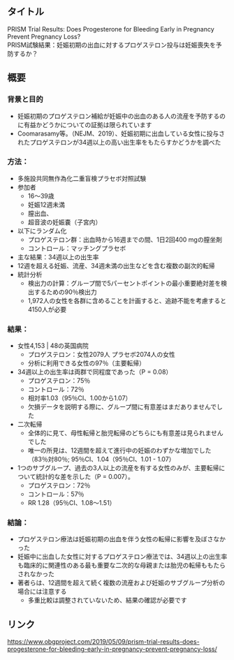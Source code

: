 ## タイトル
PRISM Trial Results: Does Progesterone for Bleeding Early in Pregnancy Prevent Pregnancy Loss?  
PRISM試験結果：妊娠初期の出血に対するプロゲステロン投与は妊娠喪失を予防するか？

## 概要
### 背景と目的
* 妊娠初期のプロゲステロン補給が妊娠中の出血のある人の流産を予防するのに有益かどうかについての証拠は限られています
* Coomarasamy等。（NEJM、2019）、妊娠初期に出血している女性に投与されたプロゲステロンが34週以上の高い出生率をもたらすかどうかを調べた
### 方法：
* 多施設共同無作為化二重盲検プラセボ対照試験
* 参加者
  * 16〜39歳
  * 妊娠12週未満
  * 膣出血、
  * 超音波の妊娠嚢（子宮内）
* 以下にランダム化
  * プロゲステロン群：出血時から16週までの間、1日2回400 mgの膣坐剤
  * コントロール：マッチングプラセボ
* 主な結果：34週以上の出生率
* 12週を超える妊娠、流産、34週未満の出生などを含む複数の副次的転帰
* 統計分析
  * 検出力の計算：グループ間で5パーセントポイントの最小重要絶対差を検出するための90％検出力
  * 1,972人の女性を各群に含めることを計画すると、追跡不能を考慮すると4150人が必要
### 結果：
* 女性4,153 | 48の英国病院
  * プロゲステロン：女性2079人 プラセボ2074人の女性
  * 分析に利用できる女性の97％（主要転帰）
* 34週以上の出生率は両群で同程度であった（P = 0.08）
  * プロゲステロン：75％
  * コントロール：72％
  * 相対率1.03（95％CI、1.00から1.07）
  * 欠損データを説明する際に、グループ間に有意差はまだありませんでした
* 二次転帰
  * 全体的に見て、母性転帰と胎児転帰のどちらにも有意差は見られませんでした
  * 唯一の所見は、12週間を超えて進行中の妊娠のわずかな増加でした（83％対80％; 95％CI、1.04（95％CI、1.01 - 1.07）
* 1つのサブグループ、過去の3人以上の流産を有する女性のみが、主要転帰について統計的な差を示した（P = 0.007）。
  * プロゲステロン：72％
  * コントロール：57％
  * RR 1.28（95％CI、1.08〜1.51）
### 結論：
* プロゲステロン療法は妊娠初期の出血を伴う女性の転帰に影響を及ぼさなかった
* 妊娠中に出血した女性に対するプロゲステロン療法では、34週以上の出生率も臨床的に関連性のある最も重要な二次的な母親または胎児の転帰ももたらされなかった
* 著者らは、12週間を超えて続く複数の流産および妊娠のサブグループ分析の場合には注意する
  * 多重比較は調整されていないため、結果の確認が必要です

## リンク
https://www.obgproject.com/2019/05/09/prism-trial-results-does-progesterone-for-bleeding-early-in-pregnancy-prevent-pregnancy-loss/
